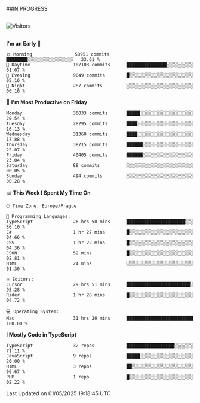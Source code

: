 ##IN PROGRESS
##
![Visitors](https://komarev.com/ghpvc/?username=petrbui&style=for-the-badge&label=Visitors+👀)



##
<!--
[![My GitHub stats](https://github-readme-stats.vercel.app/api?username=petrbui&theme=github_dark)](https://github.com/anuraghazra/github-readme-stats)

[![My wakatime stats](https://github-readme-stats.vercel.app/api/wakatime?username=petrbui&theme=github_dark)](https://github.com/anuraghazra/github-readme-stats)
-->
<!--START_SECTION:waka-->
**I'm an Early 🐤** 

```text
🌞 Morning                58951 commits       ████████░░░░░░░░░░░░░░░░░   33.61 % 
🌆 Daytime                107103 commits      ███████████████░░░░░░░░░░   61.07 % 
🌃 Evening                9049 commits        █░░░░░░░░░░░░░░░░░░░░░░░░   05.16 % 
🌙 Night                  287 commits         ░░░░░░░░░░░░░░░░░░░░░░░░░   00.16 % 
```
📅 **I'm Most Productive on Friday** 

```text
Monday                   36033 commits       █████░░░░░░░░░░░░░░░░░░░░   20.54 % 
Tuesday                  28295 commits       ████░░░░░░░░░░░░░░░░░░░░░   16.13 % 
Wednesday                31360 commits       ████░░░░░░░░░░░░░░░░░░░░░   17.88 % 
Thursday                 38715 commits       ██████░░░░░░░░░░░░░░░░░░░   22.07 % 
Friday                   40405 commits       ██████░░░░░░░░░░░░░░░░░░░   23.04 % 
Saturday                 88 commits          ░░░░░░░░░░░░░░░░░░░░░░░░░   00.05 % 
Sunday                   494 commits         ░░░░░░░░░░░░░░░░░░░░░░░░░   00.28 % 
```


📊 **This Week I Spent My Time On** 

```text
🕑︎ Time Zone: Europe/Prague

💬 Programming Languages: 
TypeScript               26 hrs 58 mins      ██████████████████████░░░   86.10 % 
C#                       1 hr 27 mins        █░░░░░░░░░░░░░░░░░░░░░░░░   04.66 % 
CSS                      1 hr 22 mins        █░░░░░░░░░░░░░░░░░░░░░░░░   04.36 % 
JSON                     52 mins             █░░░░░░░░░░░░░░░░░░░░░░░░   02.81 % 
HTML                     24 mins             ░░░░░░░░░░░░░░░░░░░░░░░░░   01.30 % 

🔥 Editors: 
Cursor                   29 hrs 51 mins      ████████████████████████░   95.28 % 
Rider                    1 hr 28 mins        █░░░░░░░░░░░░░░░░░░░░░░░░   04.72 % 

💻 Operating System: 
Mac                      31 hrs 20 mins      █████████████████████████   100.00 % 
```

**I Mostly Code in TypeScript** 

```text
TypeScript               32 repos            ██████████████████░░░░░░░   71.11 % 
JavaScript               9 repos             █████░░░░░░░░░░░░░░░░░░░░   20.00 % 
HTML                     3 repos             ██░░░░░░░░░░░░░░░░░░░░░░░   06.67 % 
PHP                      1 repo              █░░░░░░░░░░░░░░░░░░░░░░░░   02.22 % 
```




 Last Updated on 01/05/2025 19:18:45 UTC
<!--END_SECTION:waka-->
